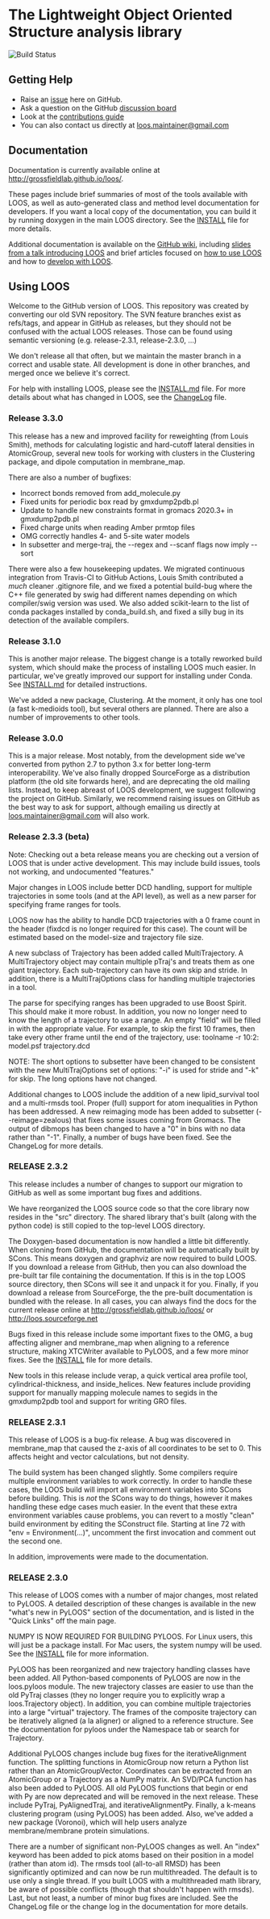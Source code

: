 # The Lightweight Object Oriented Structure analysis library

![Build Status](https://github.com/GrossfieldLab/loos/workflows/CI/badge.svg)

## Getting Help
* Raise an [issue](https://github.com/GrossfieldLab/loos/issues) here on GitHub.
* Ask a question on the GitHub [discussion board](https://github.com/GrossfieldLab/loos/discussions)
* Look at the [contributions guide](https://github.com/GrossfieldLab/loos/blob/main/.github/CONTRIBUTING.md)
* You can also contact us directly at loos.maintainer@gmail.com

## Documentation


Documentation is currently available online at
http://grossfieldlab.github.io/loos/.

These pages include brief summaries of most of the tools available with LOOS, as
well as auto-generated class and method level documentation for developers. If
you want a local copy of the documentation, you can build it by running doxygen
in the main LOOS directory.  See the [INSTALL](INSTALL.md) file for more
details.

Additional documentation is available on the [GitHub wiki](https://github.com/GrossfieldLab/loos/wiki), including [slides from a talk introducing LOOS](http://membrane.urmc.rochester.edu/sites/default/files/loos.pdf) and brief articles focused on [how to use LOOS](https://github.com/GrossfieldLab/loos/wiki/Tutorials-for-Users) and how to [develop with LOOS](https://github.com/GrossfieldLab/loos/wiki/Tutorials-for-Developers).



## Using LOOS

Welcome to the GitHub version of LOOS.  This repository was
created by converting our old SVN repository.  The SVN feature
branches exist as refs/tags, and appear in GitHub as releases,
but they should not be confused with the actual LOOS releases.  Those
can be found using semantic versioning (e.g. release-2.3.1,
release-2.3.0, ...)

We don't release all that often, but we maintain the master branch in a correct
and usable state.  All development is done in other branches, and merged once we
believe it's correct.


For help with installing LOOS, please see the [INSTALL.md](INSTALL.md) file.  For
more details about what has changed in LOOS, see the [ChangeLog](ChangeLog) file.

### Release 3.3.0

This release has a new and improved facility for reweighting (from Louis Smith), methods for calculating logistic and hard-cutoff lateral densities in AtomicGroup, several new tools for working with clusters in the Clustering package, and dipole computation in membrane_map.

There are also a number of bugfixes:
 - Incorrect bonds removed from add_molecule.py
 - Fixed units for periodic box read by gmxdump2pdb.pl
 - Update to handle new constraints format in gromacs 2020.3+ in gmxdump2pdb.pl
 - Fixed charge units when reading Amber prmtop files
 - OMG correctly handles 4- and 5-site water models
 - In subsetter and merge-traj, the --regex and --scanf flags now imply --sort

 There were also a few housekeeping updates. We migrated continuous integration from Travis-CI to GitHub Actions, Louis Smith contributed a *much* cleaner .gitignore file, and we fixed a potential build-bug where the C++ file generated by swig had different names depending on which compiler/swig version was used. We also added scikit-learn to the list of conda packages installed by conda_build.sh, and fixed a silly bug in its detection of the available compilers.

### Release 3.1.0

This is another major release. The biggest change is a totally reworked build
system, which should make the process of installing LOOS much easier.  In
particular, we've greatly improved our support for installing under Conda.  See
[INSTALL.md](INSTALL.md) for detailed instructions.

We've added a new package, Clustering. At the moment, it only has one tool (a fast k-medioids tool), but several others are planned.  There are also a number of improvements to other tools.

### Release 3.0.0

This is a major release.  Most notably, from the development side we've converted from python 2.7 to python 3.x for better long-term interoperability. We've also finally dropped SourceForge as a distribution platform (the old site forwards here), and are deprecating the old mailing lists.  Instead, to keep abreast of LOOS development, we suggest following the project on GitHub.  Similarly, we recommend raising issues on GitHub as the best way to ask for support, although emailing us directly at loos.maintainer@gmail.com will also work.


### Release 2.3.3 (beta)

Note: Checking out a beta release means you are checking out a version
of LOOS that is under active development.  This may include build issues,
tools not working, and undocumented "features."

Major changes in LOOS include better DCD handling, support for multiple
trajectories in some tools (and at the API level), as well as a new parser
for specifying frame ranges for tools.

LOOS now has the ability to handle DCD trajectories with
a 0 frame count in the header (fixdcd is no longer required for this
case).  The count will be estimated based on the model-size and trajectory
file size.

A new subclass of Trajectory has been added called MultiTrajectory.  A
MultiTrajectory object may contain multiple pTraj's and treats them as
one giant trajectory.  Each sub-trajectory can have its own skip and stride.
In addition, there is a MultiTrajOptions class for handling multiple
trajectories in a tool.

The parse for specifying ranges has been upgraded to use Boost Spirit.  This
should make it more robust.  In addition, you now no longer need to know
the length of a trajectory to use a range.  An empty "field" will be
filled in with the appropriate value.  For example, to skip the first 10 frames,
then take every other frame until the end of the trajectory, use:
     toolname -r 10:2: model.psf trajectory.dcd

NOTE: The short options to subsetter have been changed to be consistent with the
new MultiTrajOptions set of options: "-i" is used for stride and "-k" for skip.
The long options have not changed.

Additional changes to LOOS include the addition of a new
lipid_survival tool and a multi-rmsds tool.  Proper (full) support for
atom inequalities in Python has been addressed.  A new reimaging mode
has been added to subsetter (--reimage=zealous) that fixes some
issues coming from Gromacs.  The output of dibmops has been changed to
have a "0" in bins with no data rather than "-1".  Finally, a number of
bugs have been fixed.  See the ChangeLog for more details.


### RELEASE 2.3.2

This release includes a number of changes to support our migration to
GitHub as well as some important bug fixes and additions.

We have reorganized the LOOS source code so that the core library now
resides in the "src" directory.  The shared library that's built (along
with the python code) is still copied to the top-level LOOS directory.

The Doxygen-based documentation is now handled a little bit differently.
When cloning from GitHub, the documentation will be automatically built
by SCons.  This means doxygen and graphviz are now required to build LOOS.
If you download a release from GitHub, then you can also download the pre-built
tar file containing the documentation.  If this is in the top LOOS
source directory, then SCons will see it and unpack it for you.  Finally,
if you download a release from SourceForge, the the pre-built documentation
is bundled with the release.  In all cases, you can always find the docs
for the current release online at http://grossfieldlab.github.io/loos/
or http://loos.sourceforge.net

Bugs fixed in this release include some important fixes to the OMG,
a bug affecting aligner and membrane_map when aligning to a reference
structure, making XTCWriter available to PyLOOS, and a few more minor
fixes.  See the [INSTALL](INSTALL.md) file for more details.

New tools in this release include verap, a quick vertical area profile
tool, cylindrical-thickness, and inside_helices.  New features include
providing support for manually mapping molecule names to segids in the
gmxdump2pdb tool and support for writing GRO files.


### RELEASE 2.3.1

This release of LOOS is a bug-fix release.  A bug was discovered in
membrane_map that caused the z-axis of all coordinates to be set to
0.  This affects height and vector calculations, but not density.

The build system has been changed slightly.  Some compilers require
multiple environment variables to work correctly.  In order to handle
these cases, the LOOS build will import all environment variables into
SCons before building.  This is *not* the SCons way to do things,
however it makes handling these edge cases much easier.  In the event
that these extra environment variables cause problems, you can revert
to a mostly "clean" build environment by editing the SConstruct file.
Starting at line 72 with "env = Environment(...)", uncomment the first
invocation and comment out the second one.

In addition, improvements were made to the documentation.




### RELEASE 2.3.0

This release of LOOS comes with a number of major changes, most
related to PyLOOS.  A detailed description of these changes is
available in the new "what's new in PyLOOS" section of the
documentation, and is listed in the "Quick Links" off the main page.

NUMPY IS NOW REQUIRED FOR BUILDING PYLOOS.  For Linux users, this will
just be a package install.  For Mac users, the system numpy will be
used.  See the [INSTALL](INSTALL.md) file for more information.

PyLOOS has been reorganized and new trajectory handling classes have
been added.  All Python-based components of PyLOOS are now in the
loos.pyloos module.  The new trajectory classes are easier to use than
the old PyTraj classes (they no longer require you to explicitly wrap
a loos.Trajectory object).  In addition, you can combine multiple
trajectories into a large "virtual" trajectory.  The frames of the
composite trajectory can be iteratively aligned (a la aligner) or
aligned to a reference structure.  See the documentation for pyloos
under the Namespace tab or search for Trajectory.

Additional PyLOOS changes include bug fixes for the iterativeAlignment
function.  The splitting functions in AtomicGroup now return a Python
list rather than an AtomicGroupVector.  Coordinates can be extracted
from an AtomicGroup or a Trajectory as a NumPy matrix.  An SVD/PCA
function has also been added to PyLOOS.  All old PyLOOS functions that
begin or end with Py are now deprecated and will be removed in the
next release.  These include PyTraj, PyAlignedTraj, and
iterativeAlignmentPy.  Finally, a k-means clustering program (using
PyLOOS) has been added.  Also, we've added a new package (Voronoi), which
will help users analyze membrane/membrane protein simulations.

There are a number of significant non-PyLOOS changes as well.  An
"index" keyword has been added to pick atoms based on their position
in a model (rather than atom id).  The rmsds tool (all-to-all RMSD)
has been significantly optimized and can now be run multithreaded.
The default is to use only a single thread.  If you built LOOS with a
multithreaded math library, be aware of possible conflicts (though
that shouldn't happen with rmsds).  Last, but not least, a number of
minor bug fixes are included.  See the ChangeLog file or the change
log in the documentation for more details.
